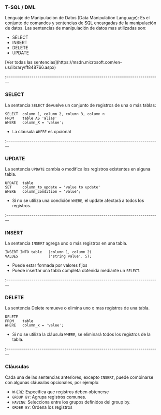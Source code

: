 ### T-SQL / DML

Lenguaje de Manipulación de Datos (Data Manipulation Language): Es el conjunto de comandos y sentencias de SQL encargadas de la manipulación de datos. Las sentencias de manipulación de datos mas utilizadas son:

- SELECT
- INSERT
- DELETE
- UPDATE

<p class="annotation"> [Ver todas las sentencias](https://msdn.microsoft.com/en-us/library/ff848766.aspx) </p>

:-------------------------------------------------------------------------------

### SELECT

La sentencia `SELECT` devuelve un conjunto de registros de una o más tablas:

```
SELECT 	column_1, column_2, column_3, column_n
FROM 	table AS 'alias'
WHERE 	column_X = 'value';
```

- La cláusula `WHERE` es opcional

:-------------------------------------------------------------------------------

### UPDATE

La sentencia `UPDATE` cambia o modifica los registros existentes en alguna tabla.

```
UPDATE 	table
SET 	column_to_update = 'value to update'
WHERE 	column_condition = 'value';
```

- Si no se utiliza una condición `WHERE`, el update afectará a todos los registros.

:-------------------------------------------------------------------------------

### INSERT

La sentencia `INSERT` agrega uno o más registros en una tabla.

```
INSERT INTO table 	(column_1, column_2)
VALUES 				('string value', 5);
```

- Puede estar formada por valores fijos
- Puede insertar una tabla completa obtenida mediante un `SELECT`.


:-------------------------------------------------------------------------------

### DELETE

La sentencia Delete  remueve o elimina uno o mas registros de una tabla.

```
DELETE
FROM 	table
WHERE 	column_x = 'value';
```

- Si no se utiliza la cláusula `WHERE`, se eliminará todos los registros de la tabla.

:-------------------------------------------------------------------------------

### Cláusulas

Cada una de las sentencias anteriores, excepto `INSERT`, puede combinarse con algunas cláusulas opcionales, por ejemplo:

- `WHERE`: Especifica que registros deben obtenerse
- `GROUP BY`: Agrupa registros comunes.
- `HAVING`: Selecciona entre los grupos definidos del group by.
- `ORDER BY`: Ordena los registros
